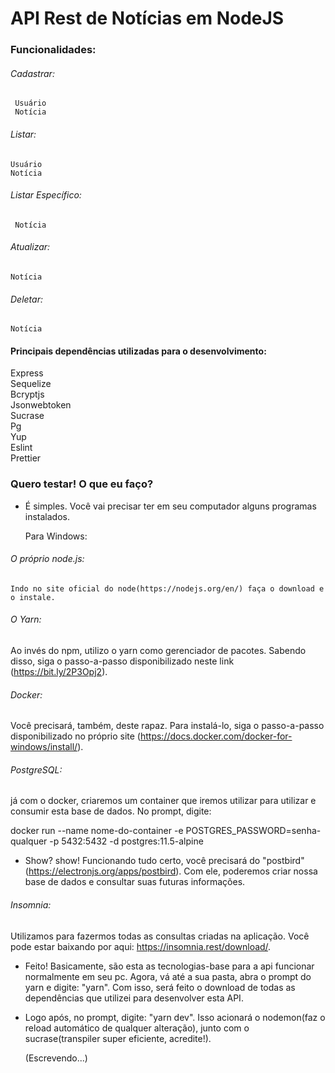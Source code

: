 # API Rest de Notícias em NodeJS

### Funcionalidades:
###### Cadastrar:
	 Usuário
	 Notícia
###### Listar:
	Usuário
	Notícia
###### Listar Específico:
	 Notícia
###### Atualizar:
	Notícia
###### Deletar:
	Notícia

#### Principais dependências utilizadas para o desenvolvimento:
   Express <br>
	 Sequelize <br>
	 Bcryptjs <br>
   Jsonwebtoken <br>
	 Sucrase <br>
   Pg <br>
   Yup <br>
	 Eslint <br>
   Prettier <br>
	
### Quero testar! O que eu faço?

- É simples. Você vai precisar ter em seu computador
  alguns programas instalados.
	
	Para Windows:
	
###### O próprio node.js:
	Indo no site oficial do node(https://nodejs.org/en/) faça o download e o instale.

###### O Yarn:
Ao invés do npm, utilizo o yarn como gerenciador de pacotes. Sabendo disso, siga o passo-a-passo disponibilizado neste link
(https://bit.ly/2P3Opj2).

###### Docker:
Você precisará, também, deste rapaz. Para instalá-lo, siga o passo-a-passo disponibilizado no próprio site
(https://docs.docker.com/docker-for-windows/install/).

###### PostgreSQL:
já com o docker, criaremos um container que iremos utilizar para
						  utilizar e consumir esta base de dados. No prompt, digite:
							
docker run --name nome-do-container -e POSTGRES_PASSWORD=senha-qualquer -p 5432:5432 -d postgres:11.5-alpine

- Show? show! Funcionando tudo certo, você precisará do "postbird"(https://electronjs.org/apps/postbird).
	Com ele, poderemos criar nossa base de dados e consultar suas futuras informações.

###### Insomnia:
Utilizamos para fazermos todas as consultas criadas na aplicação.	Você pode estar baixando por aqui: https://insomnia.rest/download/.

- Feito! Basicamente, são esta as tecnologias-base para a api funcionar normalmente em seu pc.
	Agora, vá até a sua pasta, abra o prompt do yarn e digite: "yarn". Com isso, será feito o
	download de todas as dependências que utilizei para desenvolver esta API.

- Logo após, no prompt, digite: "yarn dev". Isso acionará o nodemon(faz o reload automático de qualquer
  alteração), junto com o sucrase(transpiler super eficiente, acredite!).
	
	(Escrevendo...)
	






	

	


	
